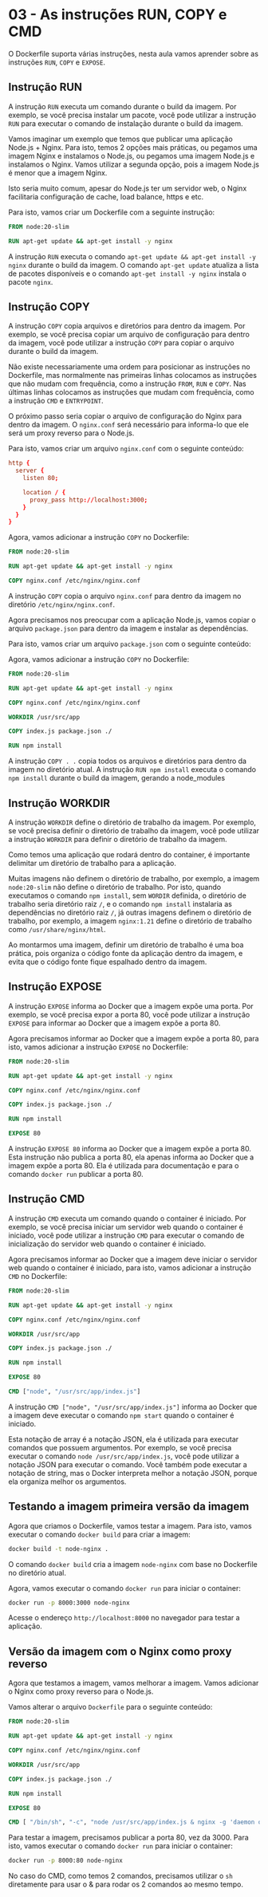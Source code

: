 # 03 - As instruções RUN, COPY e CMD

O Dockerfile suporta várias instruções, nesta aula vamos aprender sobre as instruções `RUN`, `COPY` e `EXPOSE`.

## Instrução RUN

A instrução `RUN` executa um comando durante o build da imagem. Por exemplo, se você precisa instalar um pacote, você pode utilizar a instrução `RUN` para executar o comando de instalação durante o build da imagem.

Vamos imaginar um exemplo que temos que publicar uma aplicação Node.js + Nginx. Para isto, temos 2 opções mais práticas, ou pegamos uma imagem Nginx e instalamos o Node.js, ou pegamos uma imagem Node.js e instalamos o Nginx. Vamos utilizar a segunda opção, pois a imagem Node.js é menor que a imagem Nginx.

Isto seria muito comum, apesar do Node.js ter um servidor web, o Nginx facilitaria configuração de cache, load balance, https e etc.

Para isto, vamos criar um Dockerfile com a seguinte instrução:

```dockerfile
FROM node:20-slim

RUN apt-get update && apt-get install -y nginx
```

A instrução `RUN` executa o comando `apt-get update && apt-get install -y nginx` durante o build da imagem. O comando `apt-get update` atualiza a lista de pacotes disponíveis e o comando `apt-get install -y nginx` instala o pacote `nginx`.

## Instrução COPY

A instrução `COPY` copia arquivos e diretórios para dentro da imagem. Por exemplo, se você precisa copiar um arquivo de configuração para dentro da imagem, você pode utilizar a instrução `COPY` para copiar o arquivo durante o build da imagem.

Não existe necessariamente uma ordem para posicionar as instruções no Dockerfile, mas normalmente nas primeiras linhas colocamos as instruções que não mudam com frequência, como a instrução `FROM`, `RUN` e `COPY`. Nas últimas linhas colocamos as instruções que mudam com frequência, como a instrução `CMD` e `ENTRYPOINT`.

O próximo passo seria copiar o arquivo de configuração do Nginx para dentro da imagem. O `nginx.conf` será necessário para informa-lo que ele será um proxy reverso para o Node.js.

Para isto, vamos criar um arquivo `nginx.conf` com o seguinte conteúdo:

```conf
http {
  server {
    listen 80;

    location / {
      proxy_pass http://localhost:3000;
    }
  }
}
```

Agora, vamos adicionar a instrução `COPY` no Dockerfile:

```dockerfile
FROM node:20-slim

RUN apt-get update && apt-get install -y nginx

COPY nginx.conf /etc/nginx/nginx.conf
```

A instrução `COPY` copia o arquivo `nginx.conf` para dentro da imagem no diretório `/etc/nginx/nginx.conf`.

Agora precisamos nos preocupar com a aplicação Node.js, vamos copiar o arquivo `package.json` para dentro da imagem e instalar as dependências.

Para isto, vamos criar um arquivo `package.json` com o seguinte conteúdo:

Agora, vamos adicionar a instrução `COPY` no Dockerfile:

```dockerfile
FROM node:20-slim

RUN apt-get update && apt-get install -y nginx

COPY nginx.conf /etc/nginx/nginx.conf

WORKDIR /usr/src/app

COPY index.js package.json ./

RUN npm install
```

A instrução `COPY . .`  copia todos os arquivos e diretórios para dentro da imagem no diretório atual. A instrução `RUN npm install` executa o comando `npm install` durante o build da imagem, gerando a node_modules

## Instrução WORKDIR

A instrução `WORKDIR` define o diretório de trabalho da imagem. Por exemplo, se você precisa definir o diretório de trabalho da imagem, você pode utilizar a instrução `WORKDIR` para definir o diretório de trabalho da imagem.

Como temos uma aplicação que rodará dentro do container, é importante delimitar um diretório de trabalho para a aplicação.

Muitas imagens não definem o diretório de trabalho, por exemplo, a imagem `node:20-slim` não define o diretório de trabalho. Por isto, quando executamos o comando `npm install`, sem `WORDIR` definida, o diretório de trabalho seria diretório raiz `/`, e o comando `npm install` instalaria as dependências no diretório raiz `/`, já outras imagens definem o diretório de trabalho, por exemplo, a imagem `nginx:1.21` define o diretório de trabalho como `/usr/share/nginx/html`.

Ao montarmos uma imagem, definir um diretório de trabalho é uma boa prática, pois organiza o código fonte da aplicação dentro da imagem, e evita que o código fonte fique espalhado dentro da imagem.

## Instrução EXPOSE

A instrução `EXPOSE` informa ao Docker que a imagem expõe uma porta. Por exemplo, se você precisa expor a porta 80, você pode utilizar a instrução `EXPOSE` para informar ao Docker que a imagem expõe a porta 80.

Agora precisamos informar ao Docker que a imagem expõe a porta 80, para isto, vamos adicionar a instrução `EXPOSE` no Dockerfile:

```dockerfile
FROM node:20-slim

RUN apt-get update && apt-get install -y nginx

COPY nginx.conf /etc/nginx/nginx.conf

COPY index.js package.json ./

RUN npm install

EXPOSE 80
```

A instrução `EXPOSE 80` informa ao Docker que a imagem expõe a porta 80. Esta instrução não publica a porta 80, ela apenas informa ao Docker que a imagem expõe a porta 80. Ela é utilizada para documentação e para o comando `docker run` publicar a porta 80.

## Instrução CMD

A instrução `CMD` executa um comando quando o container é iniciado. Por exemplo, se você precisa iniciar um servidor web quando o container é iniciado, você pode utilizar a instrução `CMD` para executar o comando de inicialização do servidor web quando o container é iniciado.

Agora precisamos informar ao Docker que a imagem deve iniciar o servidor web quando o container é iniciado, para isto, vamos adicionar a instrução `CMD` no Dockerfile:

```dockerfile
FROM node:20-slim

RUN apt-get update && apt-get install -y nginx

COPY nginx.conf /etc/nginx/nginx.conf

WORKDIR /usr/src/app

COPY index.js package.json ./

RUN npm install

EXPOSE 80

CMD ["node", "/usr/src/app/index.js"]
```

A instrução `CMD ["node", "/usr/src/app/index.js"]` informa ao Docker que a imagem deve executar o comando `npm start` quando o container é iniciado.

Esta notação de array é a notação JSON, ela é utilizada para executar comandos que possuem argumentos. Por exemplo, se você precisa executar o comando `node /usr/src/app/index.js`, você pode utilizar a notação JSON para executar o comando. Você também pode executar a notação de string, mas o Docker interpreta melhor a notação JSON, porque ela organiza melhor os argumentos.

## Testando a imagem primeira versão da imagem

Agora que criamos o Dockerfile, vamos testar a imagem. Para isto, vamos executar o comando `docker build` para criar a imagem:

```bash
docker build -t node-nginx .
```

O comando `docker build` cria a imagem `node-nginx` com base no Dockerfile no diretório atual.

Agora, vamos executar o comando `docker run` para iniciar o container:

```bash
docker run -p 8000:3000 node-nginx
```

Acesse o endereço `http://localhost:8000` no navegador para testar a aplicação.

## Versão da imagem com o Nginx como proxy reverso

Agora que testamos a imagem, vamos melhorar a imagem. Vamos adicionar o Nginx como proxy reverso para o Node.js.

Vamos alterar o arquivo `Dockerfile` para o seguinte conteúdo:

```dockerfile
FROM node:20-slim

RUN apt-get update && apt-get install -y nginx

COPY nginx.conf /etc/nginx/nginx.conf

WORKDIR /usr/src/app

COPY index.js package.json ./

RUN npm install

EXPOSE 80

CMD [ "/bin/sh", "-c", "node /usr/src/app/index.js & nginx -g 'daemon off;'" ]
```

Para testar a imagem, precisamos publicar a porta 80, vez da 3000. Para isto, vamos executar o comando `docker run` para iniciar o container:

```bash
docker run -p 8000:80 node-nginx
```

No caso do CMD, como temos 2 comandos, precisamos utilizar o `sh` diretamente para usar o & para rodar os 2 comandos ao mesmo tempo.